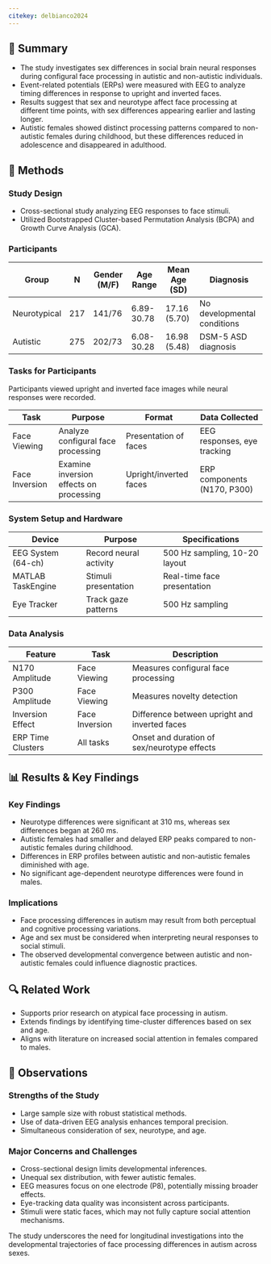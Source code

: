 ```yaml
---
citekey: delbianco2024
---
```


## 📌 Summary

- The study investigates sex differences in social brain neural responses during configural face processing in autistic and non-autistic individuals.
- Event-related potentials (ERPs) were measured with EEG to analyze timing differences in response to upright and inverted faces.
- Results suggest that sex and neurotype affect face processing at different time points, with sex differences appearing earlier and lasting longer.
- Autistic females showed distinct processing patterns compared to non-autistic females during childhood, but these differences reduced in adolescence and disappeared in adulthood.

## 🔬 Methods

### Study Design

- Cross-sectional study analyzing EEG responses to face stimuli.
- Utilized Bootstrapped Cluster-based Permutation Analysis (BCPA) and Growth Curve Analysis (GCA).

### Participants

|Group|N|Gender (M/F)|Age Range|Mean Age (SD)|Diagnosis|
|---|---|---|---|---|---|
|Neurotypical|217|141/76|6.89-30.78|17.16 (5.70)|No developmental conditions|
|Autistic|275|202/73|6.08-30.28|16.98 (5.48)|DSM-5 ASD diagnosis|

### Tasks for Participants

Participants viewed upright and inverted face images while neural responses were recorded.

|Task|Purpose|Format|Data Collected|
|---|---|---|---|
|Face Viewing|Analyze configural face processing|Presentation of faces|EEG responses, eye tracking|
|Face Inversion|Examine inversion effects on processing|Upright/inverted faces|ERP components (N170, P300)|

### System Setup and Hardware

|Device|Purpose|Specifications|
|---|---|---|
|EEG System (64-ch)|Record neural activity|500 Hz sampling, 10-20 layout|
|MATLAB TaskEngine|Stimuli presentation|Real-time face presentation|
|Eye Tracker|Track gaze patterns|500 Hz sampling|

### Data Analysis

|Feature|Task|Description|
|---|---|---|
|N170 Amplitude|Face Viewing|Measures configural face processing|
|P300 Amplitude|Face Viewing|Measures novelty detection|
|Inversion Effect|Face Inversion|Difference between upright and inverted faces|
|ERP Time Clusters|All tasks|Onset and duration of sex/neurotype effects|

## 📊 Results & Key Findings

### Key Findings

- Neurotype differences were significant at 310 ms, whereas sex differences began at 260 ms.
- Autistic females had smaller and delayed ERP peaks compared to non-autistic females during childhood.
- Differences in ERP profiles between autistic and non-autistic females diminished with age.
- No significant age-dependent neurotype differences were found in males.

### Implications

- Face processing differences in autism may result from both perceptual and cognitive processing variations.
- Age and sex must be considered when interpreting neural responses to social stimuli.
- The observed developmental convergence between autistic and non-autistic females could influence diagnostic practices.

## 🔍 Related Work

- Supports prior research on atypical face processing in autism.
- Extends findings by identifying time-cluster differences based on sex and age.
- Aligns with literature on increased social attention in females compared to males.

## 📝 Observations

### Strengths of the Study

- Large sample size with robust statistical methods.
- Use of data-driven EEG analysis enhances temporal precision.
- Simultaneous consideration of sex, neurotype, and age.

### Major Concerns and Challenges

- Cross-sectional design limits developmental inferences.
- Unequal sex distribution, with fewer autistic females.
- EEG measures focus on one electrode (P8), potentially missing broader effects.
- Eye-tracking data quality was inconsistent across participants.
- Stimuli were static faces, which may not fully capture social attention mechanisms.

The study underscores the need for longitudinal investigations into the developmental trajectories of face processing differences in autism across sexes.
